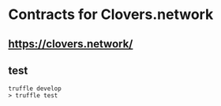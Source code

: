 # Contracts for Clovers.network

## https://clovers.network/

## test
```
truffle develop
> truffle test
```